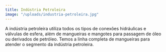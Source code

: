 ```yaml
---
title: Indústria Petroleira
image: "/uploads/industria-petroleira.jpg"
---
```


A indústria petroleira utiliza todos os tipos de conexões hidráulicas e válvulas de esfera, além de mangueiras e mangotes para passagem de óleo ou derivados de petróleo. Temos a linha completa de mangueiras para atender o segmento da indústria petroleira.
